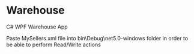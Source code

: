 # Warehouse
C# WPF Warehouse App

Paste MySellers.xml file into bin\Debug\net5.0-windows folder in order to be able to perform Read/Write actions
 
